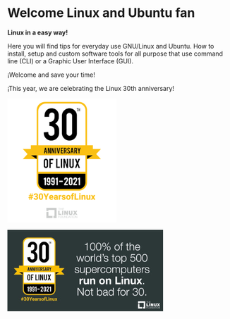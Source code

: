 # Welcome Linux and Ubuntu fan

**Linux in a easy way!**

Here you will find tips for everyday use GNU/Linux and Ubuntu. 
How to install, setup and custom software tools for all purpose that use  command line (CLI) or a Graphic User Interface (GUI).

¡Welcome and save your time!

¡This year, we are celebrating the Linux 30th anniversary!

![](https://raw.githubusercontent.com/rogelioprieto/linux-tips/master/_posts/linux-30th-images/30yearsoflinux_1000-247x282.png)

![](https://raw.githubusercontent.com/rogelioprieto/linux-tips/master/_posts/linux-30th-images/30yearsoflinux_soc1-353x185.jpg)
